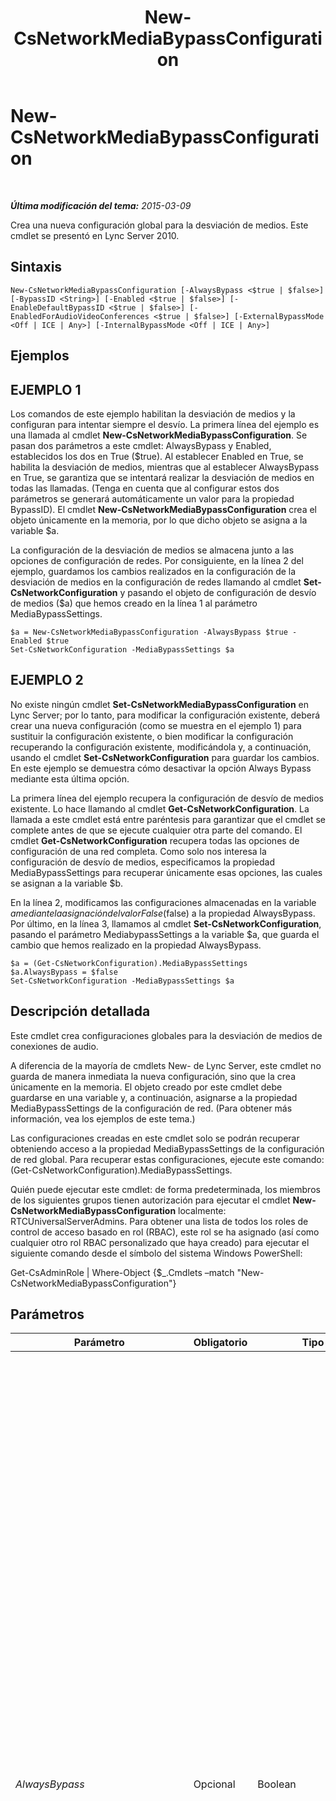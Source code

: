 ﻿---
title: New-CsNetworkMediaBypassConfiguration
TOCTitle: New-CsNetworkMediaBypassConfiguration
ms:assetid: 24055ae5-7fc8-4ca5-9e65-ac3a1f17b405
ms:mtpsurl: https://technet.microsoft.com/es-es/library/Gg425718(v=OCS.15)
ms:contentKeyID: 48274678
ms.date: 01/07/2017
mtps_version: v=OCS.15
ms.translationtype: HT
---

# New-CsNetworkMediaBypassConfiguration

 

_**Última modificación del tema:** 2015-03-09_

Crea una nueva configuración global para la desviación de medios. Este cmdlet se presentó en Lync Server 2010.

## Sintaxis

    New-CsNetworkMediaBypassConfiguration [-AlwaysBypass <$true | $false>] [-BypassID <String>] [-Enabled <$true | $false>] [-EnableDefaultBypassID <$true | $false>] [-EnabledForAudioVideoConferences <$true | $false>] [-ExternalBypassMode <Off | ICE | Any>] [-InternalBypassMode <Off | ICE | Any>]

## Ejemplos

## EJEMPLO 1

Los comandos de este ejemplo habilitan la desviación de medios y la configuran para intentar siempre el desvío. La primera línea del ejemplo es una llamada al cmdlet **New-CsNetworkMediaBypassConfiguration**. Se pasan dos parámetros a este cmdlet: AlwaysBypass y Enabled, establecidos los dos en True ($true). Al establecer Enabled en True, se habilita la desviación de medios, mientras que al establecer AlwaysBypass en True, se garantiza que se intentará realizar la desviación de medios en todas las llamadas. (Tenga en cuenta que al configurar estos dos parámetros se generará automáticamente un valor para la propiedad BypassID). El cmdlet **New-CsNetworkMediaBypassConfiguration** crea el objeto únicamente en la memoria, por lo que dicho objeto se asigna a la variable $a.

La configuración de la desviación de medios se almacena junto a las opciones de configuración de redes. Por consiguiente, en la línea 2 del ejemplo, guardamos los cambios realizados en la configuración de la desviación de medios en la configuración de redes llamando al cmdlet **Set-CsNetworkConfiguration** y pasando el objeto de configuración de desvío de medios ($a) que hemos creado en la línea 1 al parámetro MediaBypassSettings.

    $a = New-CsNetworkMediaBypassConfiguration -AlwaysBypass $true -Enabled $true
    Set-CsNetworkConfiguration -MediaBypassSettings $a

## EJEMPLO 2

No existe ningún cmdlet **Set-CsNetworkMediaBypassConfiguration** en Lync Server; por lo tanto, para modificar la configuración existente, deberá crear una nueva configuración (como se muestra en el ejemplo 1) para sustituir la configuración existente, o bien modificar la configuración recuperando la configuración existente, modificándola y, a continuación, usando el cmdlet **Set-CsNetworkConfiguration** para guardar los cambios. En este ejemplo se demuestra cómo desactivar la opción Always Bypass mediante esta última opción.

La primera línea del ejemplo recupera la configuración de desvío de medios existente. Lo hace llamando al cmdlet **Get-CsNetworkConfiguration**. La llamada a este cmdlet está entre paréntesis para garantizar que el cmdlet se complete antes de que se ejecute cualquier otra parte del comando. El cmdlet **Get-CsNetworkConfiguration** recupera todas las opciones de configuración de una red completa. Como solo nos interesa la configuración de desvío de medios, especificamos la propiedad MediaBypassSettings para recuperar únicamente esas opciones, las cuales se asignan a la variable $b.

En la línea 2, modificamos las configuraciones almacenadas en la variable $a mediante la asignación del valor False ($false) a la propiedad AlwaysBypass. Por último, en la línea 3, llamamos al cmdlet **Set-CsNetworkConfiguration**, pasando el parámetro MediabypassSettings a la variable $a, que guarda el cambio que hemos realizado en la propiedad AlwaysBypass.

    $a = (Get-CsNetworkConfiguration).MediaBypassSettings
    $a.AlwaysBypass = $false
    Set-CsNetworkConfiguration -MediaBypassSettings $a

## Descripción detallada

Este cmdlet crea configuraciones globales para la desviación de medios de conexiones de audio.

A diferencia de la mayoría de cmdlets New- de Lync Server, este cmdlet no guarda de manera inmediata la nueva configuración, sino que la crea únicamente en la memoria. El objeto creado por este cmdlet debe guardarse en una variable y, a continuación, asignarse a la propiedad MediaBypassSettings de la configuración de red. (Para obtener más información, vea los ejemplos de este tema.)

Las configuraciones creadas en este cmdlet solo se podrán recuperar obteniendo acceso a la propiedad MediaBypassSettings de la configuración de red global. Para recuperar estas configuraciones, ejecute este comando: (Get-CsNetworkConfiguration).MediaBypassSettings.

Quién puede ejecutar este cmdlet: de forma predeterminada, los miembros de los siguientes grupos tienen autorización para ejecutar el cmdlet **New-CsNetworkMediaBypassConfiguration** localmente: RTCUniversalServerAdmins. Para obtener una lista de todos los roles de control de acceso basado en rol (RBAC), este rol se ha asignado (así como cualquier otro rol RBAC personalizado que haya creado) para ejecutar el siguiente comando desde el símbolo del sistema Windows PowerShell:

Get-CsAdminRole | Where-Object {$\_.Cmdlets –match "New-CsNetworkMediaBypassConfiguration"}

## Parámetros


<table>
<colgroup>
<col style="width: 25%" />
<col style="width: 25%" />
<col style="width: 25%" />
<col style="width: 25%" />
</colgroup>
<thead>
<tr class="header">
<th>Parámetro</th>
<th>Obligatorio</th>
<th>Tipo</th>
<th>Descripción</th>
</tr>
</thead>
<tbody>
<tr class="odd">
<td><p><em>AlwaysBypass</em></p></td>
<td><p>Opcional</p></td>
<td><p>Boolean</p></td>
<td><p>Si se establece este parámetro en True, se intentará realizar la desviación de medios de todas las llamadas.</p>
<p>Establezca este valor de parámetro en True únicamente si el control de admisión de llamadas (CAC) se ha deshabilitado. Establezca este parámetro en True únicamente en aquellas implementaciones en las que:</p>
<p>- No es necesario controlar el ancho de banda.</p>
<p>- No se necesita una configuración específica para saber cuándo debe producirse el desvío.</p>
<p>- Existe plena conectividad entre las puertas de enlace y los clientes.</p>
<p>Si el parámetro Enabled está establecido en True y AlwaysBypass, en False, la lógica de desvío usará los sitios y las regiones de configuración de red para saber cuándo es factible realizar el desvío.</p>
<p>Si establece AlwaysBypass en True, pero no se establece también el valor de parámetro Enabled en True, recibirá un mensaje de advertencia: La opción AlwaysBypass se ignora si Enabled está establecido en False.</p>
<p>Si se establece tanto AlwaysBypass como Enabled en True, se generará automáticamente un Id. de desvío que se almacenará en la propiedad BypassID.</p>
<p>Valor predeterminado: False</p></td>
</tr>
<tr class="even">
<td><p><em>BypassID</em></p></td>
<td><p>Opcional</p></td>
<td><p>String</p></td>
<td><p>Id. de la desviación de medios. Si el parámetro AlwaysBypass está establecido en True y se ha proporcionado un valor para este parámetro, BypassID se asociará a todas las subredes. Si AlwaysBypass es False, el valor de BypassID se asociará a todas las subredes que no estén en los sitios y regiones de configuración de red.</p>
<p>Este Id. debe estar en el formato GUID (por ejemplo, 96f14dea-5170-429a-b92b-f1cb909c4bb6). Con todo, por lo general no tendrá que definir o cambiar este parámetro. Este valor se genera automáticamente cuando Enabled está establecido en True y: 1) AlwaysBypass está establecido en True, o bien 2) el parámetro EnableDefaultBypassID está establecido en True.</p></td>
</tr>
<tr class="odd">
<td><p><em>Enabled</em></p></td>
<td><p>Opcional</p></td>
<td><p>Boolean</p></td>
<td><p>Establezca este parámetro en True para habilitar la desviación de medios. En este punto, las decisiones de desvío se basarán en el valor de la opción AlwaysBypass del siguiente modo:</p>
<p>- Si AlwaysBypass es True, trate de realizar el desvío en todas las llamadas.</p>
<p>- Si AlwaysBypass es False, use el sitio y región de configuración de red para saber si el desvío es factible.</p>
<p>Valor predeterminado: False</p></td>
</tr>
<tr class="even">
<td><p><em>EnableDefaultBypassID</em></p></td>
<td><p>Opcional</p></td>
<td><p>Boolean</p></td>
<td><p>Este valor se aplica únicamente si ignora si AlwaysBypass está establecido en False.</p>
<p>Si se establece este valor en True, se generará automáticamente un ID de desvío predeterminado. Este valor generado automáticamente se almacenará en la propiedad BypassID.</p>
<p>Este parámetro resulta útil cuando existe un núcleo con buenas conexiones a los sitios remotos que tienen vínculos restringidos de ancho de banda. El administrador deberá definir únicamente las subredes asociadas a los sitios remotos a través de los sitios y regiones de configuración de red. No será necesario definir ninguna subred asociada al núcleo y se intentará realizar el desvío entre dichas subredes de manera automática.</p>
<p>Valor predeterminado: False</p></td>
</tr>
<tr class="odd">
<td><p><em>EnabledForAudioVideoConferences</em></p></td>
<td><p>Opcional</p></td>
<td><p>Boolean</p></td>
<td><p>Indica si se debe usar el desvío de medios para las conferencias de audio y vídeo. El valor predeterminado es False ($False).</p></td>
</tr>
<tr class="even">
<td><p><em>ExternalBypassMode</em></p></td>
<td><p>Opcional</p></td>
<td><p>BypassModeEnumType</p></td>
<td><p>Reservada para uso futuro. No se admite la desviación de medios externos en Lync Server.</p>
<p>Valor predeterminado: Desactivado</p></td>
</tr>
<tr class="odd">
<td><p><em>InternalBypassMode</em></p></td>
<td><p>Opcional</p></td>
<td><p>BypassModeEnumType</p></td>
<td><p>El valor de este parámetro controla cuándo los clientes que se conectan desde la red de la organización pueden intentar llevar a cabo un desvío de medios. Si Enabled está establecido en True, este valor cambiará automáticamente a Any. El resto de valores de este parámetro se reserva para uso futuro.</p>
<p>Valor predeterminado: Desactivado</p></td>
</tr>
</tbody>
</table>


## Tipos de entrada

Ninguno.

## Tipos de valores devueltos

Crea una referencia de objeto de tipo Microsoft.Rtc.Management.WritableConfig.Settings.NetworkConfiguration.MediaBypassSettingsType.

## Vea también

#### Otros recursos

[Get-CsNetworkConfiguration](get-csnetworkconfiguration.md)  
[Set-CsNetworkConfiguration](set-csnetworkconfiguration.md)

